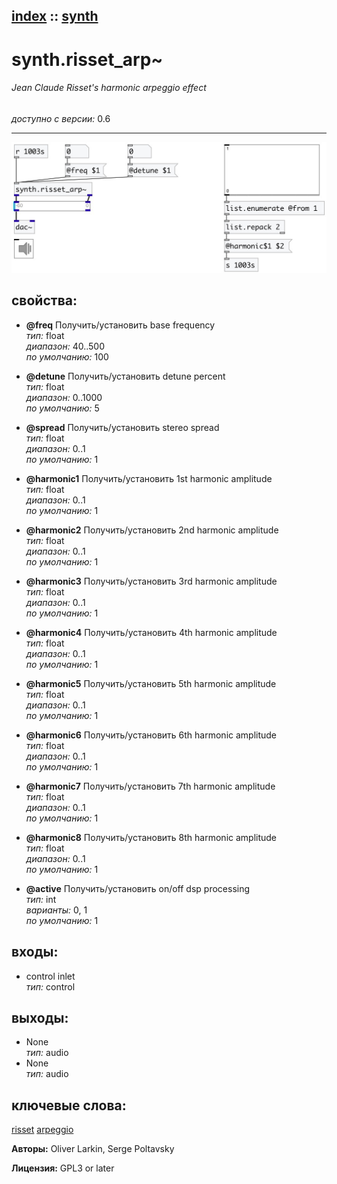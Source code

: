 [index](index.html) :: [synth](category_synth.html)
---

# synth.risset_arp~

###### Jean Claude Risset&#39;s harmonic arpeggio effect

*доступно с версии:* 0.6

---




[![example](../examples/img/synth.risset_arp~.jpg)](../examples/pd/synth.risset_arp~.pd)







## свойства:

* **@freq** 
Получить/установить base frequency<br>
_тип:_ float<br>
_диапазон:_ 40..500<br>
_по умолчанию:_ 100<br>

* **@detune** 
Получить/установить detune percent<br>
_тип:_ float<br>
_диапазон:_ 0..1000<br>
_по умолчанию:_ 5<br>

* **@spread** 
Получить/установить stereo spread<br>
_тип:_ float<br>
_диапазон:_ 0..1<br>
_по умолчанию:_ 1<br>

* **@harmonic1** 
Получить/установить 1st harmonic amplitude<br>
_тип:_ float<br>
_диапазон:_ 0..1<br>
_по умолчанию:_ 1<br>

* **@harmonic2** 
Получить/установить 2nd harmonic amplitude<br>
_тип:_ float<br>
_диапазон:_ 0..1<br>
_по умолчанию:_ 1<br>

* **@harmonic3** 
Получить/установить 3rd harmonic amplitude<br>
_тип:_ float<br>
_диапазон:_ 0..1<br>
_по умолчанию:_ 1<br>

* **@harmonic4** 
Получить/установить 4th harmonic amplitude<br>
_тип:_ float<br>
_диапазон:_ 0..1<br>
_по умолчанию:_ 1<br>

* **@harmonic5** 
Получить/установить 5th harmonic amplitude<br>
_тип:_ float<br>
_диапазон:_ 0..1<br>
_по умолчанию:_ 1<br>

* **@harmonic6** 
Получить/установить 6th harmonic amplitude<br>
_тип:_ float<br>
_диапазон:_ 0..1<br>
_по умолчанию:_ 1<br>

* **@harmonic7** 
Получить/установить 7th harmonic amplitude<br>
_тип:_ float<br>
_диапазон:_ 0..1<br>
_по умолчанию:_ 1<br>

* **@harmonic8** 
Получить/установить 8th harmonic amplitude<br>
_тип:_ float<br>
_диапазон:_ 0..1<br>
_по умолчанию:_ 1<br>

* **@active** 
Получить/установить on/off dsp processing<br>
_тип:_ int<br>
_варианты:_ 0, 1<br>
_по умолчанию:_ 1<br>



## входы:

* control inlet<br>
_тип:_ control



## выходы:

* None<br>
_тип:_ audio
* None<br>
_тип:_ audio



## ключевые слова:

[risset](keywords/risset.html)
[arpeggio](keywords/arpeggio.html)






**Авторы:** Oliver Larkin, Serge Poltavsky




**Лицензия:** GPL3 or later





